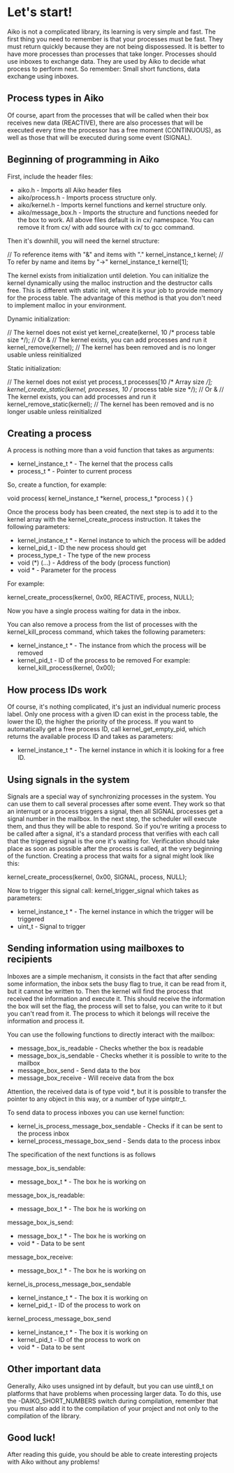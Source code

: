 # Let's start!

Aiko is not a complicated library, its learning is very simple and fast. The 
first thing you need to remember is that your processes must be fast. They 
must return quickly because they are not being dispossessed. It is better to 
have more processes than processes that take longer. Processes should use 
inboxes to exchange data. They are used by Aiko to decide what process to 
perform next. So remember: Small short functions, data exchange using inboxes.


## Process types in Aiko

Of course, apart from the processes that will be called when their box 
receives new data (REACTIVE), there are also processes that will be executed 
every time the processor has a free moment (CONTINUOUS), as well as those that 
will be executed during some event (SIGNAL).


## Beginning of programming in Aiko

First, include the header files:
 * aiko.h - Imports all Aiko header files
 * aiko/process.h - Imports process structure only.
 * aiko/kernel.h - Imports kernel functions and kernel structure only.
 * aiko/message_box.h - Imports the structure and functions needed for 
   the box to work.
All above files default is in cx/ namespace. You can remove it from cx/
with add source with cx/ to gcc command.


Then it's downhill, you will need the kernel structure:

// To reference items with "&" and items with "."
kernel_instance_t kernel;
// To refer by name and items by "->"
kernel_instance_t kernel[1];


The kernel exists from initialization until deletion. You can initialize the 
kernel dynamically using the malloc instruction and the destructor calls free. 
This is different with static init, where it is your job to provide memory for
the process table. The advantage of this method is that you don't need to 
implement malloc in your environment.


Dynamic initialization:

// The kernel does not exist yet
kernel_create(kernel, 10 /* process table size */); // Or &
// The kernel exists, you can add processes and run it
kernel_remove(kernel);
// The kernel has been removed and is no longer usable unless reinitialized


Static initialization:

// The kernel does not exist yet
process_t processes[10 /* Array size */];
kernel_create_static(kernel, processes, 10 /* process table size */); // Or &
// The kernel exists, you can add processes and run it
kernel_remove_static(kernel);
// The kernel has been removed and is no longer usable unless reinitialized


## Creating a process

A process is nothing more than a void function that takes as arguments:
 * kernel_instance_t * - The kernel that the process calls
 * process_t * - Pointer to current process

So, create a function, for example:

void process(
    kernel_instance_t *kernel, 
    process_t *process
) {
}


Once the process body has been created, the next step is to add it to the 
kernel array with the kernel_create_process instruction. It takes the 
following parameters:
 * kernel_instance_t * - Kernel instance to which the process will be added
 * kernel_pid_t - ID the new process should get
 * process_type_t - The type of the new process
 * void (*) (...) - Address of the body (process function)
 * void * - Parameter for the process


For example:

kernel_create_process(kernel, 0x00, REACTIVE, process, NULL);


Now you have a single process waiting for data in the inbox.


You can also remove a process from the list of processes with the 
kernel_kill_process command, which takes the following parameters:
 * kernel_instance_t * - The instance from which the process will be removed
 * kernel_pid_t - ID of the process to be removed
For example:
kernel_kill_process(kernel, 0x00);


## How process IDs work

Of course, it's nothing complicated, it's just an individual numeric process 
label. Only one process with a given ID can exist in the process table, the 
lower the ID, the higher the priority of the process. If you want to 
automatically get a free process ID, call kernel_get_empty_pid, which returns 
the available process ID and takes as parameters:
 * kernel_instance_t * - The kernel instance in which it is looking for a 
   free ID.


## Using signals in the system

Signals are a special way of synchronizing processes in the system. You can
use them to call several processes after some event. They work so that an 
interrupt or a process triggers a signal, then all SIGNAL processes get a 
signal number in the mailbox. In the next step, the scheduler will execute 
them, and thus they will be able to respond. So if you're writing a process 
to be called after a signal, it's a standard process that verifies with each 
call that the triggered signal is the one it's waiting for. Verification 
should take place as soon as possible after the process is called, at the 
very beginning of the function. Creating a process that waits for a signal 
might look like this:

kernel_create_process(kernel, 0x00, SIGNAL, process, NULL);


Now to trigger this signal call: kernel_trigger_signal which takes as 
parameters:
 * kernel_instance_t * - The kernel instance in which the trigger 
   will be triggered
 * uint_t - Signal to trigger


## Sending information using mailboxes to recipients

Inboxes are a simple mechanism, it consists in the fact that after sending 
some information, the inbox sets the busy flag to true, it can be read from 
it, but it cannot be written to. Then the kernel will find the process that 
received the information and execute it. This should receive the information
the box will set the flag, the process will set to false, you can write to 
it but you can't read from it. The process to which it belongs will receive 
the information and process it.


You can use the following functions to directly interact with the mailbox:
  * message_box_is_readable - Checks whether the box is readable
  * message_box_is_sendable - Checks whether it is possible to write to the 
    mailbox
  * message_box_send - Send data to the box
  * message_box_receive - Will receive data from the box


Attention, the received data is of type void *, but it is possible to transfer
the pointer to any object in this way, or a number of type uintptr_t.


To send data to process inboxes you can use kernel function:
  * kernel_is_process_message_box_sendable - Checks if it can be sent to the 
    process inbox
  * kernel_process_message_box_send - Sends data to the process inbox


The specification of the next functions is as follows

message_box_is_sendable:
  * message_box_t * - The box he is working on


message_box_is_readable:
  * message_box_t * - The box he is working on


message_box_is_send:
  * message_box_t * - The box he is working on
  * void * - Data to be sent


message_box_receive:
  * message_box_t * - The box he is working on


kernel_is_process_message_box_sendable
  * kernel_instance_t * - The box it is working on
  * kernel_pid_t - ID of the process to work on


kernel_process_message_box_send
  * kernel_instance_t * - The box it is working on
  * kernel_pid_t - ID of the process to work on
  * void * - Data to be sent


## Other important data

Generally, Aiko uses unsigned int by default, but you can use uint8_t on 
platforms that have problems when processing larger data. To do this, use 
the -DAIKO_SHORT_NUMBERS switch during compilation, remember that you must 
also add it to the compilation of your project and not only to the compilation
of the library.


## Good luck!

After reading this guide, you should be able to create interesting projects 
with Aiko without any problems!
